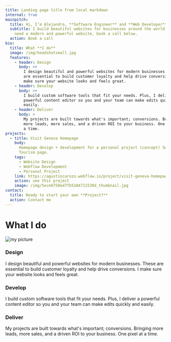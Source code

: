 ```yaml
---
title: Landing page title from local markdown
internal: true
mainpitch:
  title: Hi, I’m Alejandro, **Software Engineer** and **Web Developer**
  subtitle: I build beautiful websites for businesses around the world. If you
    need a modern and powerful website, book a call below.
  action: Book a call
bio:
  title: What **I do**
  image: /img/headshotsmall.jpg
  features:
    - header: Design
      body: >+
        I design beautiful and powerful websites for modern businesses. These
        are essential to build customer loyalty and help drive conversions. I
        make sure your website looks and feels great.
    - header: Develop
      body: >+
        I build custom software tools that fit your needs. Plus, I deliver a
        powerful content editor so you and your team can make edits quickly and
        easily.
    - header: Deliver
      body: >
        My projects are built towards what's important; conversions. Bringing
        more leads, more sales, and a driven ROI to your business. One pixel at
        a time.
projects:
  - title: Visit Geneva Homepage
    body:
      Homepage design + development for a personal project (concept) Switzerland
      Tourism page.
    tags:
      - Website Design
      - Webflow Development
      - Personal Project
    link: https://agustincarozo.webflow.io/project/visit-geneva-homepage
    action: see this project
    image: /img/5ece6758ed7fb5184711539d_thumbnail.jpg
contact:
  title: Ready to start your own **Project?**
  action: Contact me
---
```


# What I do

![my picture](/img/headshotsmall.jpg "my picture")

### Design

I design beautiful and powerful websites for modern businesses. These are essential to build customer loyalty and help drive conversions. I make sure your website looks and feels great.

### Develop

I build custom software tools that fit your needs. Plus, I deliver a powerful content editor so you and your team can make edits quickly and easily.

### Deliver

My projects are built towards what's important; conversions. Bringing more leads, more sales, and a driven ROI to your business. One pixel at a time.
